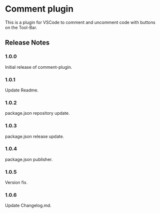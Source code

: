 # Comment plugin

This is a plugin for VSCode to comment and uncomment code with buttons on the Tool-Bar.

## Release Notes

### 1.0.0

Initial release of comment-plugin.

### 1.0.1

Update Readme.

### 1.0.2

package.json repository update.

### 1.0.3

package.json release update.

### 1.0.4

package.json publisher.

### 1.0.5

Version fix.

### 1.0.6

Update Changelog.md.

